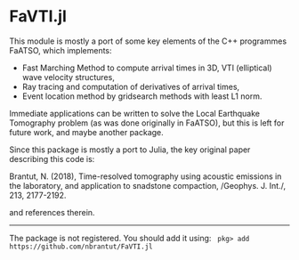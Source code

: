 # FaVTI.jl

This module is mostly a port of some key elements of the C++ programmes FaATSO, which implements:
 - Fast Marching Method to compute arrival times in 3D, VTI (elliptical) wave velocity structures,
 - Ray tracing and computation of derivatives of arrival times,
 - Event location method by gridsearch methods with least L1 norm.

Immediate applications can be written to solve the Local Earthquake Tomography problem (as was done originally in FaATSO), but this is left for future work, and maybe another package.

Since this package is mostly a port to Julia, the key original paper describing this code is:

Brantut, N. (2018), Time-resolved tomography using acoustic emissions in the laboratory, and application to snadstone compaction, /Geophys. J. Int./, 213, 2177-2192.

and references therein.

---

The package is not registered. You should add it using:
` pkg> add https://github.com/nbrantut/FaVTI.jl`
